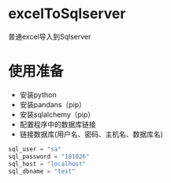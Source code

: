# excelToSqlserver
普通excel导入到Sqlserver
# 使用准备
- 安装python
- 安装pandans（pip）
- 安装sqlalchemy（pip）
- 配置程序中的数据库链接
- 链接数据库(用户名、密码、主机名、数据库名)
``` python
sql_user = "sa"
sql_password = "181026"
sql_host = "localhost"
sql_dbname = "test"
```
